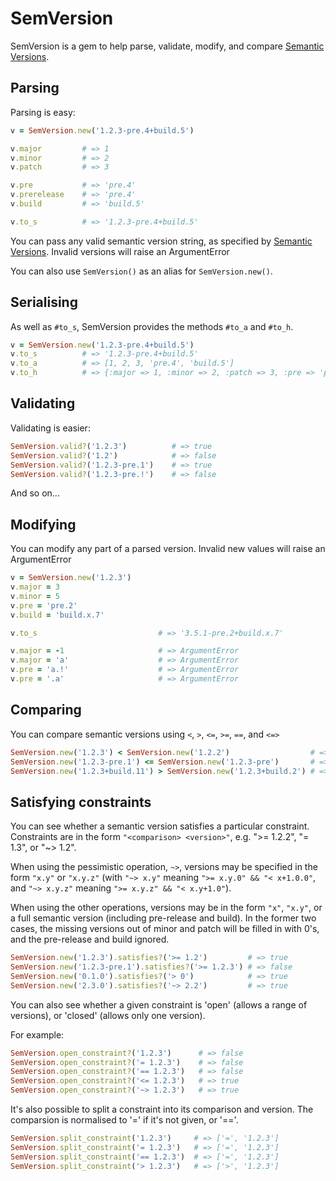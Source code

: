 SemVersion
==========

SemVersion is a gem to help parse, validate, modify, and compare [Semantic Versions](http://semver.org).

Parsing
-------

Parsing is easy:

```ruby
v = SemVersion.new('1.2.3-pre.4+build.5')

v.major         # => 1
v.minor         # => 2
v.patch         # => 3

v.pre           # => 'pre.4'
v.prerelease    # => 'pre.4'
v.build         # => 'build.5'

v.to_s          # => '1.2.3-pre.4+build.5'
```

You can pass any valid semantic version string, as specified by [Semantic Versions](http://semver.org).
Invalid versions will raise an ArgumentError

You can also use `SemVersion()` as an alias for `SemVersion.new()`.

Serialising
-----------

As well as `#to_s`, SemVersion provides the methods `#to_a` and `#to_h`.

```ruby
v = SemVersion.new('1.2.3-pre.4+build.5')
v.to_s          # => '1.2.3-pre.4+build.5'
v.to_a          # => [1, 2, 3, 'pre.4', 'build.5']
v.to_h          # => {:major => 1, :minor => 2, :patch => 3, :pre => 'pre.4', :build => 'build.5'}
```

Validating
----------

Validating is easier:

```ruby
SemVersion.valid?('1.2.3')          # => true
SemVersion.valid?('1.2')            # => false
SemVersion.valid?('1.2.3-pre.1')    # => true
SemVersion.valid?('1.2.3-pre.!')    # => false
```

And so on...

Modifying
---------

You can modify any part of a parsed version.
Invalid new values will raise an ArgumentError

```ruby
v = SemVersion.new('1.2.3')
v.major = 3
v.minor = 5
v.pre = 'pre.2'
v.build = 'build.x.7'

v.to_s                           # => '3.5.1-pre.2+build.x.7'

v.major = -1                     # => ArgumentError
v.major = 'a'                    # => ArgumentError
v.pre = 'a.!'                    # => ArgumentError
v.pre = '.a'                     # => ArgumentError
```

Comparing
---------

You can compare semantic versions using `<`, `>`, `<=`, `>=`, `==`, and `<=>`

```ruby
SemVersion.new('1.2.3') < SemVersion.new('1.2.2')                  # => true
SemVersion.new('1.2.3-pre.1') <= SemVersion.new('1.2.3-pre')       # => false
SemVersion.new('1.2.3+build.11') > SemVersion.new('1.2.3+build.2') # => true
```

Satisfying constraints
----------------------

You can see whether a semantic version satisfies a particular constraint.
Constraints are in the form `"<comparison> <version>"`, e.g. ">= 1.2.2", "= 1.3", or "~> 1.2".

When using the pessimistic operation, `~>`, versions may be specified in the form `"x.y"` or `"x.y.z"` (with `"~> x.y"` meaning `">= x.y.0" && "< x+1.0.0"`, and `"~> x.y.z"` meaning `">= x.y.z" && "< x.y+1.0"`).

When using the other operations, versions may be in the form `"x"`, `"x.y"`, or a full semantic version (including pre-release and build).
In the former two cases, the missing versions out of minor and patch will be filled in with 0's, and the pre-release and build ignored.

```ruby
SemVersion.new('1.2.3').satisfies?('>= 1.2')         # => true
SemVersion.new('1.2.3-pre.1').satisfies?('>= 1.2.3') # => false
SemVersion.new('0.1.0').satisfies?('> 0')            # => true
SemVersion.new('2.3.0').satisfies?('~> 2.2')         # => true
```

You can also see whether a given constraint is 'open' (allows a range of versions), or 'closed' (allows only one version).

For example:

```ruby
SemVersion.open_constraint?('1.2.3')      # => false
SemVersion.open_constraint?('= 1.2.3')    # => false
SemVersion.open_constraint?('== 1.2.3')   # => false
SemVersion.open_constraint?('<= 1.2.3')   # => true
SemVersion.open_constraint?('~> 1.2.3')   # => true
```

It's also possible to split a constraint into its comparison and version.
The comparsion is normalised to '=' if it's not given, or '=='.

```ruby
SemVersion.split_constraint('1.2.3')     # => ['=', '1.2.3']
SemVersion.split_constraint('= 1.2.3')   # => ['=', '1.2.3']
SemVersion.split_constraint('== 1.2.3')  # => ['=', '1.2.3']
SemVersion.split_constraint('> 1.2.3')   # => ['>', '1.2.3']
```